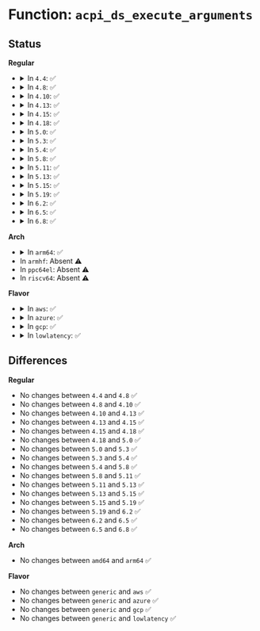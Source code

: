 # Function: <code>acpi_ds_execute_arguments</code>

## Status
<b>Regular</b>
<ul>
<li>
<details>
<summary>In <code>4.4</code>: ✅</summary>

```c
acpi_status acpi_ds_execute_arguments(struct acpi_namespace_node *node, struct acpi_namespace_node *scope_node, u32 aml_length, u8 *aml_start);
```

**Collision:** Unique Static

**Inline:** No

**Transformation:** False

**Instances:**

```
In drivers/acpi/acpica/dsargs.c (ffffffff8148b4e1)
Location: drivers/acpi/acpica/dsargs.c:77
Inline: False
Direct callers:
  - drivers/acpi/acpica/dsargs.c:acpi_ds_get_buffer_field_arguments
  - drivers/acpi/acpica/dsargs.c:acpi_ds_get_bank_field_arguments
  - drivers/acpi/acpica/dsargs.c:acpi_ds_get_buffer_arguments
  - drivers/acpi/acpica/dsargs.c:acpi_ds_get_package_arguments
  - drivers/acpi/acpica/dsargs.c:acpi_ds_get_region_arguments
```
**Symbols:**

```
ffffffff8148b4e1-ffffffff8148b62e: acpi_ds_execute_arguments (STB_LOCAL)
```
</details>
</li>
<li>
<details>
<summary>In <code>4.8</code>: ✅</summary>

```c
acpi_status acpi_ds_execute_arguments(struct acpi_namespace_node *node, struct acpi_namespace_node *scope_node, u32 aml_length, u8 *aml_start);
```

**Collision:** Unique Static

**Inline:** No

**Transformation:** False

**Instances:**

```
In drivers/acpi/acpica/dsargs.c (ffffffff814da303)
Location: drivers/acpi/acpica/dsargs.c:77
Inline: False
Direct callers:
  - drivers/acpi/acpica/dsargs.c:acpi_ds_get_region_arguments
  - drivers/acpi/acpica/dsargs.c:acpi_ds_get_package_arguments
  - drivers/acpi/acpica/dsargs.c:acpi_ds_get_buffer_arguments
  - drivers/acpi/acpica/dsargs.c:acpi_ds_get_bank_field_arguments
  - drivers/acpi/acpica/dsargs.c:acpi_ds_get_buffer_field_arguments
```
**Symbols:**

```
ffffffff814da303-ffffffff814da450: acpi_ds_execute_arguments (STB_LOCAL)
```
</details>
</li>
<li>
<details>
<summary>In <code>4.10</code>: ✅</summary>

```c
acpi_status acpi_ds_execute_arguments(struct acpi_namespace_node *node, struct acpi_namespace_node *scope_node, u32 aml_length, u8 *aml_start);
```

**Collision:** Unique Static

**Inline:** No

**Transformation:** False

**Instances:**

```
In drivers/acpi/acpica/dsargs.c (ffffffff814fcc1f)
Location: drivers/acpi/acpica/dsargs.c:77
Inline: False
Direct callers:
  - drivers/acpi/acpica/dsargs.c:acpi_ds_get_region_arguments
  - drivers/acpi/acpica/dsargs.c:acpi_ds_get_package_arguments
  - drivers/acpi/acpica/dsargs.c:acpi_ds_get_buffer_arguments
  - drivers/acpi/acpica/dsargs.c:acpi_ds_get_bank_field_arguments
  - drivers/acpi/acpica/dsargs.c:acpi_ds_get_buffer_field_arguments
```
**Symbols:**

```
ffffffff814fcc1f-ffffffff814fcd6c: acpi_ds_execute_arguments (STB_LOCAL)
```
</details>
</li>
<li>
<details>
<summary>In <code>4.13</code>: ✅</summary>

```c
acpi_status acpi_ds_execute_arguments(struct acpi_namespace_node *node, struct acpi_namespace_node *scope_node, u32 aml_length, u8 *aml_start);
```

**Collision:** Unique Static

**Inline:** No

**Transformation:** False

**Instances:**

```
In drivers/acpi/acpica/dsargs.c (ffffffff8150d0d5)
Location: drivers/acpi/acpica/dsargs.c:77
Inline: False
Direct callers:
  - drivers/acpi/acpica/dsargs.c:acpi_ds_get_region_arguments
  - drivers/acpi/acpica/dsargs.c:acpi_ds_get_package_arguments
  - drivers/acpi/acpica/dsargs.c:acpi_ds_get_buffer_arguments
  - drivers/acpi/acpica/dsargs.c:acpi_ds_get_bank_field_arguments
  - drivers/acpi/acpica/dsargs.c:acpi_ds_get_buffer_field_arguments
```
**Symbols:**

```
ffffffff8150d0d5-ffffffff8150d222: acpi_ds_execute_arguments (STB_LOCAL)
```
</details>
</li>
<li>
<details>
<summary>In <code>4.15</code>: ✅</summary>

```c
acpi_status acpi_ds_execute_arguments(struct acpi_namespace_node *node, struct acpi_namespace_node *scope_node, u32 aml_length, u8 *aml_start);
```

**Collision:** Unique Static

**Inline:** No

**Transformation:** False

**Instances:**

```
In drivers/acpi/acpica/dsargs.c (ffffffff815503f5)
Location: drivers/acpi/acpica/dsargs.c:77
Inline: False
Direct callers:
  - drivers/acpi/acpica/dsargs.c:acpi_ds_get_region_arguments
  - drivers/acpi/acpica/dsargs.c:acpi_ds_get_package_arguments
  - drivers/acpi/acpica/dsargs.c:acpi_ds_get_buffer_arguments
  - drivers/acpi/acpica/dsargs.c:acpi_ds_get_bank_field_arguments
  - drivers/acpi/acpica/dsargs.c:acpi_ds_get_buffer_field_arguments
```
**Symbols:**

```
ffffffff815503f5-ffffffff815505c7: acpi_ds_execute_arguments (STB_LOCAL)
```
</details>
</li>
<li>
<details>
<summary>In <code>4.18</code>: ✅</summary>

```c
acpi_status acpi_ds_execute_arguments(struct acpi_namespace_node *node, struct acpi_namespace_node *scope_node, u32 aml_length, u8 *aml_start);
```

**Collision:** Unique Static

**Inline:** No

**Transformation:** False

**Instances:**

```
In drivers/acpi/acpica/dsargs.c (ffffffff81586cd6)
Location: drivers/acpi/acpica/dsargs.c:43
Inline: False
Direct callers:
  - drivers/acpi/acpica/dsargs.c:acpi_ds_get_region_arguments
  - drivers/acpi/acpica/dsargs.c:acpi_ds_get_package_arguments
  - drivers/acpi/acpica/dsargs.c:acpi_ds_get_buffer_arguments
  - drivers/acpi/acpica/dsargs.c:acpi_ds_get_bank_field_arguments
  - drivers/acpi/acpica/dsargs.c:acpi_ds_get_buffer_field_arguments
```
**Symbols:**

```
ffffffff81586cd6-ffffffff81586ea6: acpi_ds_execute_arguments (STB_LOCAL)
```
</details>
</li>
<li>
<details>
<summary>In <code>5.0</code>: ✅</summary>

```c
acpi_status acpi_ds_execute_arguments(struct acpi_namespace_node *node, struct acpi_namespace_node *scope_node, u32 aml_length, u8 *aml_start);
```

**Collision:** Unique Static

**Inline:** No

**Transformation:** False

**Instances:**

```
In drivers/acpi/acpica/dsargs.c (ffffffff8159f1e7)
Location: drivers/acpi/acpica/dsargs.c:43
Inline: False
Direct callers:
  - drivers/acpi/acpica/dsargs.c:acpi_ds_get_region_arguments
  - drivers/acpi/acpica/dsargs.c:acpi_ds_get_package_arguments
  - drivers/acpi/acpica/dsargs.c:acpi_ds_get_buffer_arguments
  - drivers/acpi/acpica/dsargs.c:acpi_ds_get_bank_field_arguments
  - drivers/acpi/acpica/dsargs.c:acpi_ds_get_buffer_field_arguments
```
**Symbols:**

```
ffffffff8159f1e7-ffffffff8159f3b7: acpi_ds_execute_arguments (STB_LOCAL)
```
</details>
</li>
<li>
<details>
<summary>In <code>5.3</code>: ✅</summary>

```c
acpi_status acpi_ds_execute_arguments(struct acpi_namespace_node *node, struct acpi_namespace_node *scope_node, u32 aml_length, u8 *aml_start);
```

**Collision:** Unique Static

**Inline:** No

**Transformation:** False

**Instances:**

```
In drivers/acpi/acpica/dsargs.c (ffffffff815d0791)
Location: drivers/acpi/acpica/dsargs.c:43
Inline: False
Direct callers:
  - drivers/acpi/acpica/dsargs.c:acpi_ds_get_region_arguments
  - drivers/acpi/acpica/dsargs.c:acpi_ds_get_package_arguments
  - drivers/acpi/acpica/dsargs.c:acpi_ds_get_buffer_arguments
  - drivers/acpi/acpica/dsargs.c:acpi_ds_get_bank_field_arguments
  - drivers/acpi/acpica/dsargs.c:acpi_ds_get_buffer_field_arguments
```
**Symbols:**

```
ffffffff815d0791-ffffffff815d0956: acpi_ds_execute_arguments (STB_LOCAL)
```
</details>
</li>
<li>
<details>
<summary>In <code>5.4</code>: ✅</summary>

```c
acpi_status acpi_ds_execute_arguments(struct acpi_namespace_node *node, struct acpi_namespace_node *scope_node, u32 aml_length, u8 *aml_start);
```

**Collision:** Unique Static

**Inline:** No

**Transformation:** False

**Instances:**

```
In drivers/acpi/acpica/dsargs.c (ffffffff815f1a01)
Location: drivers/acpi/acpica/dsargs.c:43
Inline: False
Direct callers:
  - drivers/acpi/acpica/dsargs.c:acpi_ds_get_region_arguments
  - drivers/acpi/acpica/dsargs.c:acpi_ds_get_package_arguments
  - drivers/acpi/acpica/dsargs.c:acpi_ds_get_buffer_arguments
  - drivers/acpi/acpica/dsargs.c:acpi_ds_get_bank_field_arguments
  - drivers/acpi/acpica/dsargs.c:acpi_ds_get_buffer_field_arguments
```
**Symbols:**

```
ffffffff815f1a01-ffffffff815f1bc6: acpi_ds_execute_arguments (STB_LOCAL)
```
</details>
</li>
<li>
<details>
<summary>In <code>5.8</code>: ✅</summary>

```c
acpi_status acpi_ds_execute_arguments(struct acpi_namespace_node *node, struct acpi_namespace_node *scope_node, u32 aml_length, u8 *aml_start);
```

**Collision:** Unique Static

**Inline:** No

**Transformation:** False

**Instances:**

```
In drivers/acpi/acpica/dsargs.c (ffffffff8169da01)
Location: drivers/acpi/acpica/dsargs.c:43
Inline: False
Direct callers:
  - drivers/acpi/acpica/dsargs.c:acpi_ds_get_region_arguments
  - drivers/acpi/acpica/dsargs.c:acpi_ds_get_package_arguments
  - drivers/acpi/acpica/dsargs.c:acpi_ds_get_buffer_arguments
  - drivers/acpi/acpica/dsargs.c:acpi_ds_get_bank_field_arguments
  - drivers/acpi/acpica/dsargs.c:acpi_ds_get_buffer_field_arguments
```
**Symbols:**

```
ffffffff8169da01-ffffffff8169dbc6: acpi_ds_execute_arguments (STB_LOCAL)
```
</details>
</li>
<li>
<details>
<summary>In <code>5.11</code>: ✅</summary>

```c
acpi_status acpi_ds_execute_arguments(struct acpi_namespace_node *node, struct acpi_namespace_node *scope_node, u32 aml_length, u8 *aml_start);
```

**Collision:** Unique Static

**Inline:** No

**Transformation:** False

**Instances:**

```
In drivers/acpi/acpica/dsargs.c (ffffffff816bb22a)
Location: drivers/acpi/acpica/dsargs.c:43
Inline: False
Direct callers:
  - drivers/acpi/acpica/dsargs.c:acpi_ds_get_region_arguments
  - drivers/acpi/acpica/dsargs.c:acpi_ds_get_package_arguments
  - drivers/acpi/acpica/dsargs.c:acpi_ds_get_buffer_arguments
  - drivers/acpi/acpica/dsargs.c:acpi_ds_get_bank_field_arguments
  - drivers/acpi/acpica/dsargs.c:acpi_ds_get_buffer_field_arguments
```
**Symbols:**

```
ffffffff816bb22a-ffffffff816bb3ef: acpi_ds_execute_arguments (STB_LOCAL)
```
</details>
</li>
<li>
<details>
<summary>In <code>5.13</code>: ✅</summary>

```c
acpi_status acpi_ds_execute_arguments(struct acpi_namespace_node *node, struct acpi_namespace_node *scope_node, u32 aml_length, u8 *aml_start);
```

**Collision:** Unique Static

**Inline:** No

**Transformation:** False

**Instances:**

```
In drivers/acpi/acpica/dsargs.c (ffffffff8169d36a)
Location: drivers/acpi/acpica/dsargs.c:43
Inline: False
Direct callers:
  - drivers/acpi/acpica/dsargs.c:acpi_ds_get_region_arguments
  - drivers/acpi/acpica/dsargs.c:acpi_ds_get_package_arguments
  - drivers/acpi/acpica/dsargs.c:acpi_ds_get_buffer_arguments
  - drivers/acpi/acpica/dsargs.c:acpi_ds_get_bank_field_arguments
  - drivers/acpi/acpica/dsargs.c:acpi_ds_get_buffer_field_arguments
```
**Symbols:**

```
ffffffff8169d36a-ffffffff8169d52d: acpi_ds_execute_arguments (STB_LOCAL)
```
</details>
</li>
<li>
<details>
<summary>In <code>5.15</code>: ✅</summary>

```c
acpi_status acpi_ds_execute_arguments(struct acpi_namespace_node *node, struct acpi_namespace_node *scope_node, u32 aml_length, u8 *aml_start);
```

**Collision:** Unique Static

**Inline:** No

**Transformation:** False

**Instances:**

```
In drivers/acpi/acpica/dsargs.c (ffffffff8171396a)
Location: drivers/acpi/acpica/dsargs.c:43
Inline: False
Direct callers:
  - drivers/acpi/acpica/dsargs.c:acpi_ds_get_region_arguments
  - drivers/acpi/acpica/dsargs.c:acpi_ds_get_package_arguments
  - drivers/acpi/acpica/dsargs.c:acpi_ds_get_buffer_arguments
  - drivers/acpi/acpica/dsargs.c:acpi_ds_get_bank_field_arguments
  - drivers/acpi/acpica/dsargs.c:acpi_ds_get_buffer_field_arguments
```
**Symbols:**

```
ffffffff8171396a-ffffffff81713b2d: acpi_ds_execute_arguments (STB_LOCAL)
```
</details>
</li>
<li>
<details>
<summary>In <code>5.19</code>: ✅</summary>

```c
acpi_status acpi_ds_execute_arguments(struct acpi_namespace_node *node, struct acpi_namespace_node *scope_node, u32 aml_length, u8 *aml_start);
```

**Collision:** Unique Static

**Inline:** No

**Transformation:** False

**Instances:**

```
In drivers/acpi/acpica/dsargs.c (ffffffff81843280)
Location: drivers/acpi/acpica/dsargs.c:43
Inline: False
Direct callers:
  - drivers/acpi/acpica/dsargs.c:acpi_ds_get_region_arguments
  - drivers/acpi/acpica/dsargs.c:acpi_ds_get_package_arguments
  - drivers/acpi/acpica/dsargs.c:acpi_ds_get_buffer_arguments
  - drivers/acpi/acpica/dsargs.c:acpi_ds_get_bank_field_arguments
  - drivers/acpi/acpica/dsargs.c:acpi_ds_get_buffer_field_arguments
```
**Symbols:**

```
ffffffff81843280-ffffffff81843461: acpi_ds_execute_arguments (STB_LOCAL)
```
</details>
</li>
<li>
<details>
<summary>In <code>6.2</code>: ✅</summary>

```c
acpi_status acpi_ds_execute_arguments(struct acpi_namespace_node *node, struct acpi_namespace_node *scope_node, u32 aml_length, u8 *aml_start);
```

**Collision:** Unique Static

**Inline:** No

**Transformation:** False

**Instances:**

```
In drivers/acpi/acpica/dsargs.c (ffffffff8197a650)
Location: drivers/acpi/acpica/dsargs.c:43
Inline: False
Direct callers:
  - drivers/acpi/acpica/dsargs.c:acpi_ds_get_region_arguments
  - drivers/acpi/acpica/dsargs.c:acpi_ds_get_package_arguments
  - drivers/acpi/acpica/dsargs.c:acpi_ds_get_buffer_arguments
  - drivers/acpi/acpica/dsargs.c:acpi_ds_get_bank_field_arguments
  - drivers/acpi/acpica/dsargs.c:acpi_ds_get_buffer_field_arguments
```
**Symbols:**

```
ffffffff8197a650-ffffffff8197a83a: acpi_ds_execute_arguments (STB_LOCAL)
```
</details>
</li>
<li>
<details>
<summary>In <code>6.5</code>: ✅</summary>

```c
acpi_status acpi_ds_execute_arguments(struct acpi_namespace_node *node, struct acpi_namespace_node *scope_node, u32 aml_length, u8 *aml_start);
```

**Collision:** Unique Static

**Inline:** No

**Transformation:** False

**Instances:**

```
In drivers/acpi/acpica/dsargs.c (ffffffff819c10e0)
Location: drivers/acpi/acpica/dsargs.c:43
Inline: False
Direct callers:
  - drivers/acpi/acpica/dsargs.c:acpi_ds_get_region_arguments
  - drivers/acpi/acpica/dsargs.c:acpi_ds_get_package_arguments
  - drivers/acpi/acpica/dsargs.c:acpi_ds_get_buffer_arguments
  - drivers/acpi/acpica/dsargs.c:acpi_ds_get_bank_field_arguments
  - drivers/acpi/acpica/dsargs.c:acpi_ds_get_buffer_field_arguments
```
**Symbols:**

```
ffffffff819c10e0-ffffffff819c12ca: acpi_ds_execute_arguments (STB_LOCAL)
```
</details>
</li>
<li>
<details>
<summary>In <code>6.8</code>: ✅</summary>

```c
acpi_status acpi_ds_execute_arguments(struct acpi_namespace_node *node, struct acpi_namespace_node *scope_node, u32 aml_length, u8 *aml_start);
```

**Collision:** Unique Static

**Inline:** No

**Transformation:** False

**Instances:**

```
In drivers/acpi/acpica/dsargs.c (ffffffff81a0bb00)
Location: drivers/acpi/acpica/dsargs.c:43
Inline: False
Direct callers:
  - drivers/acpi/acpica/dsargs.c:acpi_ds_get_region_arguments
  - drivers/acpi/acpica/dsargs.c:acpi_ds_get_package_arguments
  - drivers/acpi/acpica/dsargs.c:acpi_ds_get_buffer_arguments
  - drivers/acpi/acpica/dsargs.c:acpi_ds_get_bank_field_arguments
  - drivers/acpi/acpica/dsargs.c:acpi_ds_get_buffer_field_arguments
```
**Symbols:**

```
ffffffff81a0bb00-ffffffff81a0bcea: acpi_ds_execute_arguments (STB_LOCAL)
```
</details>
</li>
</ul>
<b>Arch</b>
<ul>
<li>
<details>
<summary>In <code>arm64</code>: ✅</summary>

```c
acpi_status acpi_ds_execute_arguments(struct acpi_namespace_node *node, struct acpi_namespace_node *scope_node, u32 aml_length, u8 *aml_start);
```

**Collision:** Unique Static

**Inline:** No

**Transformation:** False

**Instances:**

```
In drivers/acpi/acpica/dsargs.c (ffff80001077c6f0)
Location: drivers/acpi/acpica/dsargs.c:43
Inline: False
Direct callers:
  - drivers/acpi/acpica/dsargs.c:acpi_ds_get_region_arguments
  - drivers/acpi/acpica/dsargs.c:acpi_ds_get_package_arguments
  - drivers/acpi/acpica/dsargs.c:acpi_ds_get_buffer_arguments
  - drivers/acpi/acpica/dsargs.c:acpi_ds_get_bank_field_arguments
  - drivers/acpi/acpica/dsargs.c:acpi_ds_get_buffer_field_arguments
```
**Symbols:**

```
ffff80001077c6f0-ffff80001077c848: acpi_ds_execute_arguments (STB_LOCAL)
```
</details>
</li>
<li>
In <code>armhf</code>: Absent ⚠️
</li>
<li>
In <code>ppc64el</code>: Absent ⚠️
</li>
<li>
In <code>riscv64</code>: Absent ⚠️
</li>
</ul>
<b>Flavor</b>
<ul>
<li>
<details>
<summary>In <code>aws</code>: ✅</summary>

```c
acpi_status acpi_ds_execute_arguments(struct acpi_namespace_node *node, struct acpi_namespace_node *scope_node, u32 aml_length, u8 *aml_start);
```

**Collision:** Unique Static

**Inline:** No

**Transformation:** False

**Instances:**

```
In drivers/acpi/acpica/dsargs.c (ffffffff815e0691)
Location: drivers/acpi/acpica/dsargs.c:43
Inline: False
Direct callers:
  - drivers/acpi/acpica/dsargs.c:acpi_ds_get_region_arguments
  - drivers/acpi/acpica/dsargs.c:acpi_ds_get_package_arguments
  - drivers/acpi/acpica/dsargs.c:acpi_ds_get_buffer_arguments
  - drivers/acpi/acpica/dsargs.c:acpi_ds_get_bank_field_arguments
  - drivers/acpi/acpica/dsargs.c:acpi_ds_get_buffer_field_arguments
```
**Symbols:**

```
ffffffff815e0691-ffffffff815e07d1: acpi_ds_execute_arguments (STB_LOCAL)
```
</details>
</li>
<li>
<details>
<summary>In <code>azure</code>: ✅</summary>

```c
acpi_status acpi_ds_execute_arguments(struct acpi_namespace_node *node, struct acpi_namespace_node *scope_node, u32 aml_length, u8 *aml_start);
```

**Collision:** Unique Static

**Inline:** No

**Transformation:** False

**Instances:**

```
In drivers/acpi/acpica/dsargs.c (ffffffff815cbd11)
Location: drivers/acpi/acpica/dsargs.c:43
Inline: False
Direct callers:
  - drivers/acpi/acpica/dsargs.c:acpi_ds_get_region_arguments
  - drivers/acpi/acpica/dsargs.c:acpi_ds_get_package_arguments
  - drivers/acpi/acpica/dsargs.c:acpi_ds_get_buffer_arguments
  - drivers/acpi/acpica/dsargs.c:acpi_ds_get_bank_field_arguments
  - drivers/acpi/acpica/dsargs.c:acpi_ds_get_buffer_field_arguments
```
**Symbols:**

```
ffffffff815cbd11-ffffffff815cbe51: acpi_ds_execute_arguments (STB_LOCAL)
```
</details>
</li>
<li>
<details>
<summary>In <code>gcp</code>: ✅</summary>

```c
acpi_status acpi_ds_execute_arguments(struct acpi_namespace_node *node, struct acpi_namespace_node *scope_node, u32 aml_length, u8 *aml_start);
```

**Collision:** Unique Static

**Inline:** No

**Transformation:** False

**Instances:**

```
In drivers/acpi/acpica/dsargs.c (ffffffff815e5ce1)
Location: drivers/acpi/acpica/dsargs.c:43
Inline: False
Direct callers:
  - drivers/acpi/acpica/dsargs.c:acpi_ds_get_region_arguments
  - drivers/acpi/acpica/dsargs.c:acpi_ds_get_package_arguments
  - drivers/acpi/acpica/dsargs.c:acpi_ds_get_buffer_arguments
  - drivers/acpi/acpica/dsargs.c:acpi_ds_get_bank_field_arguments
  - drivers/acpi/acpica/dsargs.c:acpi_ds_get_buffer_field_arguments
```
**Symbols:**

```
ffffffff815e5ce1-ffffffff815e5ea6: acpi_ds_execute_arguments (STB_LOCAL)
```
</details>
</li>
<li>
<details>
<summary>In <code>lowlatency</code>: ✅</summary>

```c
acpi_status acpi_ds_execute_arguments(struct acpi_namespace_node *node, struct acpi_namespace_node *scope_node, u32 aml_length, u8 *aml_start);
```

**Collision:** Unique Static

**Inline:** No

**Transformation:** False

**Instances:**

```
In drivers/acpi/acpica/dsargs.c (ffffffff815ffb91)
Location: drivers/acpi/acpica/dsargs.c:43
Inline: False
Direct callers:
  - drivers/acpi/acpica/dsargs.c:acpi_ds_get_region_arguments
  - drivers/acpi/acpica/dsargs.c:acpi_ds_get_package_arguments
  - drivers/acpi/acpica/dsargs.c:acpi_ds_get_buffer_arguments
  - drivers/acpi/acpica/dsargs.c:acpi_ds_get_bank_field_arguments
  - drivers/acpi/acpica/dsargs.c:acpi_ds_get_buffer_field_arguments
```
**Symbols:**

```
ffffffff815ffb91-ffffffff815ffd56: acpi_ds_execute_arguments (STB_LOCAL)
```
</details>
</li>
</ul>

## Differences
<b>Regular</b>
<ul>
<li>
No changes between <code>4.4</code> and <code>4.8</code> ✅
</li>
<li>
No changes between <code>4.8</code> and <code>4.10</code> ✅
</li>
<li>
No changes between <code>4.10</code> and <code>4.13</code> ✅
</li>
<li>
No changes between <code>4.13</code> and <code>4.15</code> ✅
</li>
<li>
No changes between <code>4.15</code> and <code>4.18</code> ✅
</li>
<li>
No changes between <code>4.18</code> and <code>5.0</code> ✅
</li>
<li>
No changes between <code>5.0</code> and <code>5.3</code> ✅
</li>
<li>
No changes between <code>5.3</code> and <code>5.4</code> ✅
</li>
<li>
No changes between <code>5.4</code> and <code>5.8</code> ✅
</li>
<li>
No changes between <code>5.8</code> and <code>5.11</code> ✅
</li>
<li>
No changes between <code>5.11</code> and <code>5.13</code> ✅
</li>
<li>
No changes between <code>5.13</code> and <code>5.15</code> ✅
</li>
<li>
No changes between <code>5.15</code> and <code>5.19</code> ✅
</li>
<li>
No changes between <code>5.19</code> and <code>6.2</code> ✅
</li>
<li>
No changes between <code>6.2</code> and <code>6.5</code> ✅
</li>
<li>
No changes between <code>6.5</code> and <code>6.8</code> ✅
</li>
</ul>
<b>Arch</b>
<ul>
<li>
No changes between <code>amd64</code> and <code>arm64</code> ✅
</li>
</ul>
<b>Flavor</b>
<ul>
<li>
No changes between <code>generic</code> and <code>aws</code> ✅
</li>
<li>
No changes between <code>generic</code> and <code>azure</code> ✅
</li>
<li>
No changes between <code>generic</code> and <code>gcp</code> ✅
</li>
<li>
No changes between <code>generic</code> and <code>lowlatency</code> ✅
</li>
</ul>
